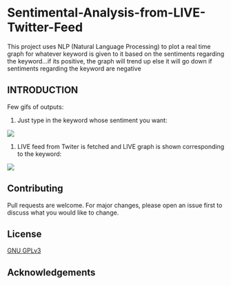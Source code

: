 # Sentimental-Analysis-from-LIVE-Twitter-Feed
This project uses NLP (Natural Language Processing) to plot a real time graph for whatever keyword is given to it based on the sentiments regarding the keyword...if its positive, the graph will trend up else it will go down if sentiments regarding the keyword are negative


## INTRODUCTION

Few gifs of outputs:
1. Just type in the keyword whose sentiment you want:

![](https://1.bp.blogspot.com/-tfHfAvCpvXk/XkwWzpy8clI/AAAAAAAAR90/llIk_CV5bz0QxQDPCUi2XyNYXFCC_qZhQCLcBGAsYHQ/s320/sent_gif.gif)
1. LIVE feed from Twiter is fetched and LIVE graph is shown corresponding to the keyword:

![](https://1.bp.blogspot.com/-aTLb-Gnz3mg/XkwW03gZWNI/AAAAAAAAR94/4nAoCAKTDiMRBGE8GQEsQgl8bPsZhVQAQCLcBGAsYHQ/s320/sent_gif2.gif)


## Contributing
Pull requests are welcome. For major changes, please open an issue first to discuss what you would like to change.

## License
[GNU GPLv3](https://choosealicense.com/licenses/gpl-3.0/)

## Acknowledgements

